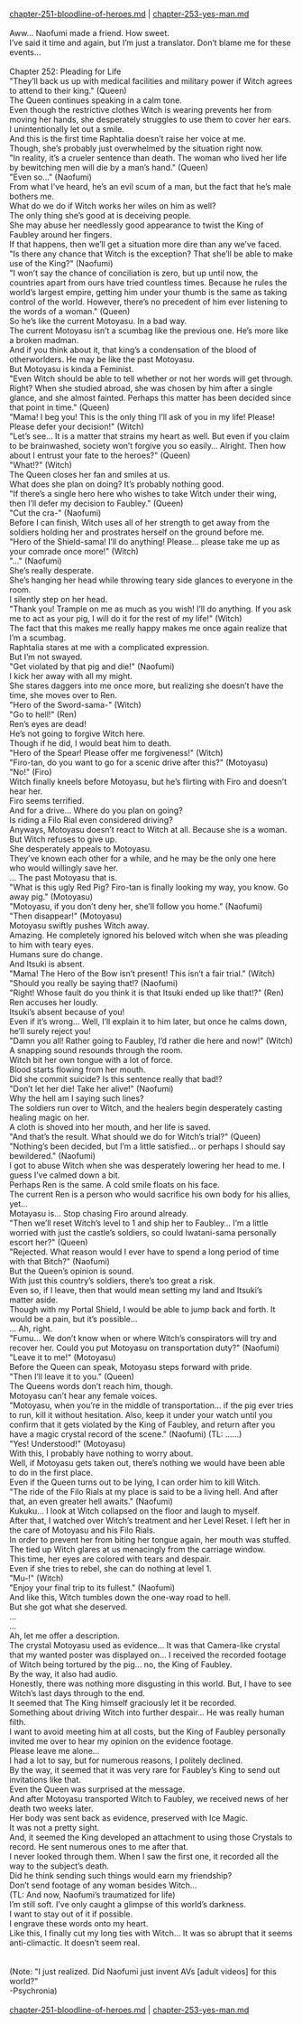 [chapter-251-bloodline-of-heroes.md](./chapter-251-bloodline-of-heroes.md) | [chapter-253-yes-man.md](./chapter-253-yes-man.md) <br/>
<br/>
Aww… Naofumi made a friend. How sweet.<br/>
I’ve said it time and again, but I’m just a translator. Don’t blame me for these events…<br/>
<br/>
Chapter 252: Pleading for Life<br/>
"They’ll back us up with medical facilities and military power if Witch agrees to attend to their king." (Queen)<br/>
The Queen continues speaking in a calm tone.<br/>
Even though the restrictive clothes Witch is wearing prevents her from moving her hands, she desperately struggles to use them to cover her ears.<br/>
I unintentionally let out a smile.<br/>
And this is the first time Raphtalia doesn’t raise her voice at me.<br/>
Though, she’s probably just overwhelmed by the situation right now.<br/>
"In reality, it’s a crueler sentence than death. The woman who lived her life by bewitching men will die by a man’s hand." (Queen)<br/>
"Even so…" (Naofumi)<br/>
From what I’ve heard, he’s an evil scum of a man, but the fact that he’s male bothers me.<br/>
What do we do if Witch works her wiles on him as well?<br/>
The only thing she’s good at is deceiving people.<br/>
She may abuse her needlessly good appearance to twist the King of Faubley around her fingers.<br/>
If that happens, then we’ll get a situation more dire than any we’ve faced.<br/>
"Is there any chance that Witch is the exception? That she’ll be able to make use of the King?" (Naofumi)<br/>
"I won’t say the chance of conciliation is zero, but up until now, the countries apart from ours have tried countless times. Because he rules the world’s largest empire, getting him under your thumb is the same as taking control of the world. However, there’s no precedent of him ever listening to the words of a woman." (Queen)<br/>
So he’s like the current Motoyasu. In a bad way.<br/>
The current Motoyasu isn’t a scumbag like the previous one. He’s more like a broken madman.<br/>
And if you think about it, that king’s a condensation of the blood of otherworlders. He may be like the past Motoyasu.<br/>
But Motoyasu is kinda a Feminist.<br/>
"Even Witch should be able to tell whether or not her words will get through. Right? When she studied abroad, she was chosen by him after a single glance, and she almost fainted. Perhaps this matter has been decided since that point in time." (Queen)<br/>
"Mama! I beg you! This is the only thing I’ll ask of you in my life! Please! Please defer your decision!" (Witch)<br/>
"Let’s see… It is a matter that strains my heart as well. But even if you claim to be brainwashed, society won’t forgive you so easily… Alright. Then how about I entrust your fate to the heroes?" (Queen)<br/>
"What!?" (Witch)<br/>
The Queen closes her fan and smiles at us.<br/>
What does she plan on doing? It’s probably nothing good.<br/>
"If there’s a single hero here who wishes to take Witch under their wing, then I’ll defer my decision to Faubley." (Queen)<br/>
"Cut the cra-" (Naofumi)<br/>
Before I can finish, Witch uses all of her strength to get away from the soldiers holding her and prostrates herself on the ground before me.<br/>
"Hero of the Shield-sama! I’ll do anything! Please… please take me up as your comrade once more!" (Witch)<br/>
"…" (Naofumi)<br/>
She’s really desperate.<br/>
She’s hanging her head while throwing teary side glances to everyone in the room.<br/>
I silently step on her head.<br/>
"Thank you! Trample on me as much as you wish! I’ll do anything. If you ask me to act as your pig, I will do it for the rest of my life!" (Witch)<br/>
The fact that this makes me really happy makes me once again realize that I’m a scumbag.<br/>
Raphtalia stares at me with a complicated expression.<br/>
But I’m not swayed.<br/>
"Get violated by that pig and die!" (Naofumi)<br/>
I kick her away with all my might.<br/>
She stares daggers into me once more, but realizing she doesn’t have the time, she moves over to Ren.<br/>
"Hero of the Sword-sama-" (Witch)<br/>
"Go to hell!" (Ren)<br/>
Ren’s eyes are dead!<br/>
He’s not going to forgive Witch here.<br/>
Though if he did, I would beat him to death.<br/>
"Hero of the Spear! Please offer me forgiveness!" (Witch)<br/>
"Firo-tan, do you want to go for a scenic drive after this?" (Motoyasu)<br/>
"No!" (Firo)<br/>
Witch finally kneels before Motoyasu, but he’s flirting with Firo and doesn’t hear her.<br/>
Firo seems terrified.<br/>
And for a drive… Where do you plan on going?<br/>
Is riding a Filo Rial even considered driving?<br/>
Anyways, Motoyasu doesn’t react to Witch at all. Because she is a woman.<br/>
But Witch refuses to give up.<br/>
She desperately appeals to Motoyasu.<br/>
They’ve known each other for a while, and he may be the only one here who would willingly save her.<br/>
… The past Motoyasu that is.<br/>
"What is this ugly Red Pig? Firo-tan is finally looking my way, you know. Go away pig." (Motoyasu)<br/>
"Motoyasu, if you don’t deny her, she’ll follow you home." (Naofumi)<br/>
"Then disappear!" (Motoyasu)<br/>
Motoyasu swiftly pushes Witch away.<br/>
Amazing. He completely ignored his beloved witch when she was pleading to him with teary eyes.<br/>
Humans sure do change.<br/>
And Itsuki is absent.<br/>
"Mama! The Hero of the Bow isn’t present! This isn’t a fair trial." (Witch)<br/>
"Should you really be saying that!? (Naofumi)<br/>
"Right! Whose fault do you think it is that Itsuki ended up like that!?" (Ren)<br/>
Ren accuses her loudly.<br/>
Itsuki’s absent because of you!<br/>
Even if it’s wrong… Well, I’ll explain it to him later, but once he calms down, he’ll surely reject you!<br/>
"Damn you all! Rather going to Faubley, I’d rather die here and now!" (Witch)<br/>
A snapping sound resounds through the room.<br/>
Witch bit her own tongue with a lot of force.<br/>
Blood starts flowing from her mouth.<br/>
Did she commit suicide? Is this sentence really that bad!?<br/>
"Don’t let her die! Take her alive!" (Naofumi)<br/>
Why the hell am I saying such lines?<br/>
The soldiers run over to Witch, and the healers begin desperately casting healing magic on her.<br/>
A cloth is shoved into her mouth, and her life is saved.<br/>
"And that’s the result. What should we do for Witch’s trial?" (Queen)<br/>
"Nothing’s been decided, but I’m a little satisfied… or perhaps I should say bewildered." (Naofumi)<br/>
I got to abuse Witch when she was desperately lowering her head to me. I guess I’ve calmed down a bit.<br/>
Perhaps Ren is the same. A cold smile floats on his face.<br/>
The current Ren is a person who would sacrifice his own body for his allies, yet…<br/>
Motayasu is… Stop chasing Firo around already.<br/>
"Then we’ll reset Witch’s level to 1 and ship her to Faubley… I’m a little worried with just the castle’s soldiers, so could Iwatani-sama personally escort her?" (Queen)<br/>
"Rejected. What reason would I ever have to spend a long period of time with that Bitch?" (Naofumi)<br/>
But the Queen’s opinion is sound.<br/>
With just this country’s soldiers, there’s too great a risk.<br/>
Even so, if I leave, then that would mean setting my land and Itsuki’s matter aside.<br/>
Though with my Portal Shield, I would be able to jump back and forth. It would be a pain, but it’s possible…<br/>
… Ah, right.<br/>
"Fumu… We don’t know when or where Witch’s conspirators will try and recover her. Could you put Motoyasu on transportation duty?" (Naofumi)<br/>
"Leave it to me!" (Motoyasu)<br/>
Before the Queen can speak, Motoyasu steps forward with pride.<br/>
"Then I’ll leave it to you." (Queen)<br/>
The Queens words don’t reach him, though.<br/>
Motoyasu can’t hear any female voices.<br/>
"Motoyasu, when you’re in the middle of transportation… if the pig ever tries to run, kill it without hesitation. Also, keep it under your watch until you confirm that it gets violated by the King of Faubley, and return after you have a magic crystal record of the scene." (Naofumi) (TL: ……)<br/>
"Yes! Understood!" (Motoyasu)<br/>
With this, I probably have nothing to worry about.<br/>
Well, if Motoyasu gets taken out, there’s nothing we would have been able to do in the first place.<br/>
Even if the Queen turns out to be lying, I can order him to kill Witch.<br/>
"The ride of the Filo Rials at my place is said to be a living hell. And after that, an even greater hell awaits." (Naofumi)<br/>
Kukuku… I look at Witch collapsed on the floor and laugh to myself.<br/>
After that, I watched over Witch’s treatment and her Level Reset. I left her in the care of Motoyasu and his Filo Rials.<br/>
In order to prevent her from biting her tongue again, her mouth was stuffed.<br/>
The tied up Witch glares at us menacingly from the carriage window.<br/>
This time, her eyes are colored with tears and despair.<br/>
Even if she tries to rebel, she can do nothing at level 1.<br/>
"Mu-!" (Witch)<br/>
"Enjoy your final trip to its fullest." (Naofumi)<br/>
And like this, Witch tumbles down the one-way road to hell.<br/>
But she got what she deserved.<br/>
…<br/>
…<br/>
Ah, let me offer a description.<br/>
The crystal Motoyasu used as evidence… It was that Camera-like crystal that my wanted poster was displayed on… I received the recorded footage of Witch being tortured by the pig… no, the King of Faubley.<br/>
By the way, it also had audio.<br/>
Honestly, there was nothing more disgusting in this world. But, I have to see Witch’s last days through to the end.<br/>
It seemed that The King himself graciously let it be recorded.<br/>
Something about driving Witch into further despair… He was really human filth.<br/>
I want to avoid meeting him at all costs, but the King of Faubley personally invited me over to hear my opinion on the evidence footage.<br/>
Please leave me alone…<br/>
I had a lot to say, but for numerous reasons, I politely declined.<br/>
By the way, it seemed that it was very rare for Faubley’s King to send out invitations like that.<br/>
Even the Queen was surprised at the message.<br/>
And after Motoyasu transported Witch to Faubley, we received news of her death two weeks later.<br/>
Her body was sent back as evidence, preserved with Ice Magic.<br/>
It was not a pretty sight.<br/>
And, it seemed the King developed an attachment to using those Crystals to record. He sent numerous ones to me after that.<br/>
I never looked through them. When I saw the first one, it recorded all the way to the subject’s death.<br/>
Did he think sending such things would earn my friendship?<br/>
Don’t send footage of any woman besides Witch…<br/>
(TL: And now, Naofumi’s traumatized for life)<br/>
I’m still soft. I’ve only caught a glimpse of this world’s darkness.<br/>
I want to stay out of it if possible.<br/>
I engrave these words onto my heart.<br/>
Like this, I finally cut my long ties with Witch… It was so abrupt that it seems anti-climactic. It doesn’t seem real.<br/>
 <br/>
<br/>
(Note: "I just realized. Did Naofumi just invent AVs [adult videos] for this world?"<br/>
-Psychronia)<br/>
<br/>
[chapter-251-bloodline-of-heroes.md](./chapter-251-bloodline-of-heroes.md) | [chapter-253-yes-man.md](./chapter-253-yes-man.md) <br/>
